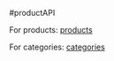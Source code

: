 #productAPI

For products: [products](https://fsystm.github.io/productAPI/products.json)

For categories: [categories](https://fsystm.github.io/productAPI/categories.json)
